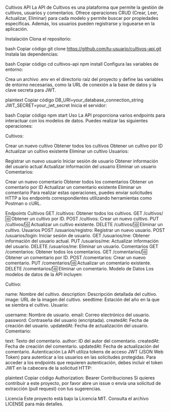Cultivos API
La API de Cultivos es una plataforma que permite la gestión de cultivos, usuarios y comentarios. Ofrece operaciones CRUD (Crear, Leer, Actualizar, Eliminar) para cada modelo y permite buscar por propiedades específicas. Además, los usuarios pueden registrarse y loguearse en la aplicación.

Instalación
Clona el repositorio:

bash
Copiar código
git clone https://github.com/tu-usuario/cultivos-api.git
Instala las dependencias:

bash
Copiar código
cd cultivos-api
npm install
Configura las variables de entorno:

Crea un archivo .env en el directorio raíz del proyecto y define las variables de entorno necesarias, como la URL de conexión a la base de datos y la clave secreta para JWT.

plaintext
Copiar código
DB_URI=your_database_connection_string
JWT_SECRET=your_jwt_secret
Inicia el servidor:

bash
Copiar código
npm start
Uso
La API proporciona varios endpoints para interactuar con los modelos de datos. Puedes realizar las siguientes operaciones:

Cultivos:

Crear un nuevo cultivo
Obtener todos los cultivos
Obtener un cultivo por ID
Actualizar un cultivo existente
Eliminar un cultivo
Usuarios:

Registrar un nuevo usuario
Iniciar sesión de usuario
Obtener información del usuario actual
Actualizar información del usuario
Eliminar un usuario
Comentarios:

Crear un nuevo comentario
Obtener todos los comentarios
Obtener un comentario por ID
Actualizar un comentario existente
Eliminar un comentario
Para realizar estas operaciones, puedes enviar solicitudes HTTP a los endpoints correspondientes utilizando herramientas como Postman o cURL.

Endpoints
Cultivos
GET /cultivos: Obtener todos los cultivos.
GET /cultivos/:id: Obtener un cultivo por ID.
POST /cultivos: Crear un nuevo cultivo.
PUT /cultivos/:id: Actualizar un cultivo existente.
DELETE /cultivos/:id: Eliminar un cultivo.
Usuarios
POST /usuarios/registro: Registrar un nuevo usuario.
POST /usuarios/login: Iniciar sesión de usuario.
GET /usuarios/me: Obtener información del usuario actual.
PUT /usuarios/me: Actualizar información del usuario.
DELETE /usuarios/me: Eliminar un usuario.
Comentarios
GET /comentarios: Obtener todos los comentarios.
GET /comentarios/:id: Obtener un comentario por ID.
POST /comentarios: Crear un nuevo comentario.
PUT /comentarios/:id: Actualizar un comentario existente.
DELETE /comentarios/:id: Eliminar un comentario.
Modelo de Datos
Los modelos de datos de la API incluyen:

Cultivo:

name: Nombre del cultivo.
description: Descripción detallada del cultivo.
image: URL de la imagen del cultivo.
seedtime: Estación del año en la que se siembra el cultivo.
Usuario:

username: Nombre de usuario.
email: Correo electrónico del usuario.
password: Contraseña del usuario (encriptada).
createdAt: Fecha de creación del usuario.
updatedAt: Fecha de actualización del usuario.
Comentario:

text: Texto del comentario.
author: ID del autor del comentario.
createdAt: Fecha de creación del comentario.
updatedAt: Fecha de actualización del comentario.
Autenticación
La API utiliza tokens de acceso JWT (JSON Web Token) para autenticar a los usuarios en las solicitudes protegidas. Para acceder a los endpoints que requieren autenticación, debes incluir el token JWT en la cabecera de la solicitud HTTP:

plaintext
Copiar código
Authorization: Bearer <token>
Contribuciones
Si quieres contribuir a este proyecto, por favor abre un issue o envía una solicitud de extracción (pull request) con tus sugerencias.

Licencia
Este proyecto está bajo la Licencia MIT. Consulta el archivo LICENSE para más detalles.

